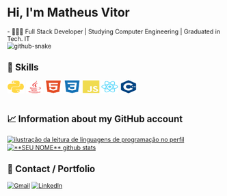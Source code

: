 <h1 align="left">Hi, I'm Matheus Vitor</h1>
- 👨🏻‍💻 Full Stack Developer | Studying Computer Engineering | Graduated in Tech. IT
<br>
<picture>
  <source media="(prefers-color-scheme: dark)" srcset="https://github.com/vic1707/vic1707/blob/output/github-snake-dark.svg">
  <source media="(prefers-color-scheme: light)" srcset="https://github.com/vic1707/vic1707/blob/output/github-snake.svg">
  <img alt="github-snake" src="https://github.com/vic1707/vic1707/blob/output/github-snake.svg">
</picture>
<br>

## 🚀 Skills

<div style="display: inline_block">
 <img align="center" alt="Python" height="30" width="40" src="https://raw.githubusercontent.com/devicons/devicon/master/icons/python/python-plain.svg">
 <img align="center" alt="Java" height="30" width="40" src="https://raw.githubusercontent.com/devicons/devicon/master/icons/java/java-plain.svg">
 <img align="center" alt="HTML" height="30" width="40" src="https://raw.githubusercontent.com/devicons/devicon/master/icons/html5/html5-plain.svg">
 <img align="center" alt="CSS" height="30" width="40" src="https://raw.githubusercontent.com/devicons/devicon/master/icons/css3/css3-plain.svg">
 <img align="center" alt="JavaScript" height="30" width="40" src="https://raw.githubusercontent.com/devicons/devicon/master/icons/javascript/javascript-plain.svg">
 <img align="center" alt="React" height="30" width="40" src="https://raw.githubusercontent.com/devicons/devicon/master/icons/react/react-original.svg">
 <img align="center" alt="C++" height="30" width="40" src="https://raw.githubusercontent.com/devicons/devicon/master/icons/cplusplus/cplusplus-plain.svg">
</div>
<br>

## 📈 Information about my GitHub account
<a href="#" title="ilustração do mapeamento de linguagens">
  <img align="center" src="https://github-readme-stats.vercel.app/api/top-langs/?username=matheusvitt&theme=radical&hide_langs_below=1" alt="ilustração da leitura de linguagens de programação no perfil"/>
</a>

<a href="#" title="ilustração do mapeamento do perfil">
 <img align="center" src="https://github-readme-stats.vercel.app/api?username=matheusvitt&show_icons=true&theme=radical&line_height=27" alt="**SEU NOME** github stats"/>
</a>

## 📩 Contact / Portfolio

<p align="left">
  <a href="mailto:matheusvitorlopes123@gmail.com" target="_blank" title="Gmail">
  <img src="https://img.shields.io/badge/-Gmail-FF0000?style=flat-square&labelColor=FF0000&logo=gmail&logoColor=white&link=matheusvitorlopes123@gmail.com" alt="Gmail"/></a>

 <a href="https://www.linkedin.com/in/amanda-alc%C3%A2ntaraa/" target="_blank" title="Linkedin">
  <img src="https://img.shields.io/badge/-Linkedin-0e76a8?style=flat-square&logo=Linkedin&logoColor=white&link=www.linkedin.com/in/https://www.linkedin.com/in/matheusvitt/" alt="LinkedIn"/></a>
</p>
